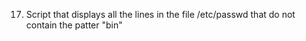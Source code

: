 17. Script that displays all the lines in the file /etc/passwd that do not contain the patter "bin"
